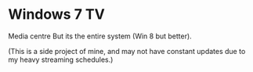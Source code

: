 # Windows 7 TV
Media centre But its the entire system (Win 8 but better). 


(This is a side project of mine, and may not have constant updates due to my heavy streaming schedules.)
